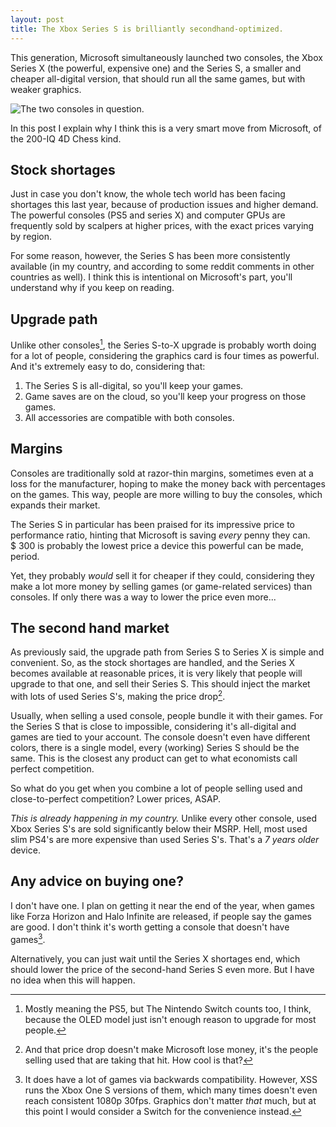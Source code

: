 ```yaml
---
layout: post
title: The Xbox Series S is brilliantly secondhand-optimized.
---
```


This generation, Microsoft simultaneously launched two consoles, the Xbox Series X (the powerful, expensive one) and the Series S, a smaller and cheaper all-digital version, that should run all the same games, but with weaker graphics.

![The two consoles in question.](https://cdn.hobbyconsolas.com/sites/navi.axelspringer.es/public/styles/2400/public/media/image/2020/09/xbox-series-x-xbox-series-s-2060597.jpg)

In this post I explain why I think this is a very smart move from Microsoft, of the 200-IQ 4D Chess kind.

## Stock shortages

Just in case you don't know, the whole tech world has been facing shortages this last year, because of production issues and higher demand. The powerful consoles (PS5 and series X) and computer GPUs are frequently sold by scalpers at higher prices, with the exact prices varying by region.

For some reason, however, the Series S has been more consistently available (in my country, and according to some reddit comments in other countries as well). I think this is intentional on Microsoft's part, you'll understand why if you keep on reading.

## Upgrade path

Unlike other consoles[^other], the Series S-to-X upgrade is probably worth doing for a lot of people, considering the graphics card is four times as powerful. And it's extremely easy to do, considering that:

1. The Series S is all-digital, so you'll keep your games.
1. Game saves are on the cloud, so you'll keep your progress on those games.
2. All accessories are compatible with both consoles.

## Margins

Consoles are traditionally sold at razor-thin margins, sometimes even at a loss for the manufacturer, hoping to make the money back with percentages on the games.
This way, people are more willing to buy the consoles, which expands their market.

The Series S in particular has been praised for its impressive price to performance ratio, hinting that Microsoft is saving _every_ penny they can. $ 300 is probably the lowest price a device this powerful can be made, period.

Yet, they probably _would_ sell it for cheaper if they could, considering they make a lot more money by selling games (or game-related services) than consoles. If only there was a way to lower the price even more...

## The second hand market

As previously said, the upgrade path from Series S to Series X is simple and convenient.
So, as the stock shortages are handled, and the Series X becomes available at reasonable prices, it is very likely that people will upgrade to that one, and sell their Series S. This should inject the market with lots of used Series S's, making the price drop[^pricedrop]. 

[^pricedrop]: And that price drop doesn't make Microsoft lose money, it's the people selling used that are taking that hit. How cool is that?

Usually, when selling a used console, people bundle it with their games. For the Series S that is close to impossible, considering it's all-digital and games are tied to your account. The console doesn't even have different colors, there is a single model, every (working) Series S should be the same. This is the closest any product can get to what economists call perfect competition.

So what do you get when you combine a lot of people selling used and close-to-perfect competition? Lower prices, ASAP.

_This is already happening in my country._ Unlike every other console, used Xbox Series S's are sold significantly below their MSRP. Hell, most used slim PS4's are more expensive than used Series S's. That's a _7 years older_ device.

## Any advice on buying one?

I don't have one. I plan on getting it near the end of the year, when games like Forza Horizon and Halo Infinite are released, if people say the games are good. I don't think it's worth getting a console that doesn't have games[^backcompat].

Alternatively, you can just wait until the Series X shortages end, which should lower the price of the second-hand Series S even more. But I have no idea when this will happen.

[^backcompat]: It does have a lot of games via backwards compatibility. However, XSS runs the Xbox One S versions of them, which many times doesn't even reach consistent 1080p 30fps. Graphics don't matter _that_ much, but at this point I would consider a Switch for the convenience instead.

[^other]: Mostly meaning the PS5, but The Nintendo Switch counts too, I think, because the OLED model just isn't enough reason to upgrade for most people.
